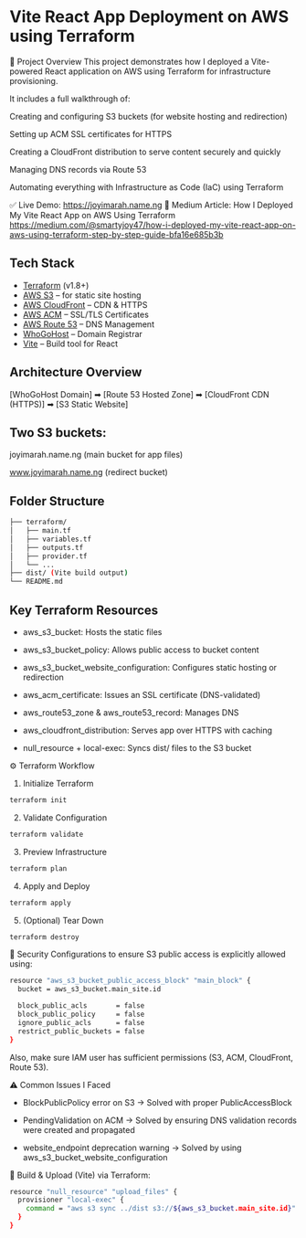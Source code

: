 # Vite React App Deployment on AWS using Terraform

🚀 Project Overview
This project demonstrates how I deployed a Vite-powered React application on AWS using Terraform for infrastructure provisioning.

It includes a full walkthrough of:

Creating and configuring S3 buckets (for website hosting and redirection)

Setting up ACM SSL certificates for HTTPS

Creating a CloudFront distribution to serve content securely and quickly

Managing DNS records via Route 53

Automating everything with Infrastructure as Code (IaC) using Terraform

✅ Live Demo: https://joyimarah.name.ng
📖 Medium Article: How I Deployed My Vite React App on AWS Using Terraform
https://medium.com/@smartyjoy47/how-i-deployed-my-vite-react-app-on-aws-using-terraform-step-by-step-guide-bfa16e685b3b


## Tech Stack

- [Terraform](https://www.terraform.io/) (v1.8+)
- [AWS S3](https://aws.amazon.com/s3/) – for static site hosting
- [AWS CloudFront](https://aws.amazon.com/cloudfront/) – CDN & HTTPS
- [AWS ACM](https://aws.amazon.com/certificate-manager/) – SSL/TLS Certificates
- [AWS Route 53](https://aws.amazon.com/route53/) – DNS Management
- [WhoGoHost](https://www.whogohost.com/) – Domain Registrar
- [Vite](https://vitejs.dev/) – Build tool for React


## Architecture Overview

[WhoGoHost Domain] ➡ [Route 53 Hosted Zone] ➡ [CloudFront CDN (HTTPS)] ➡ [S3 Static Website]

## Two S3 buckets:

joyimarah.name.ng (main bucket for app files)

www.joyimarah.name.ng (redirect bucket)

## Folder Structure
```bash
├── terraform/
│   ├── main.tf
│   ├── variables.tf
│   ├── outputs.tf
│   ├── provider.tf
│   └── ...
├── dist/ (Vite build output)
└── README.md
```
## Key Terraform Resources
- aws_s3_bucket: Hosts the static files

- aws_s3_bucket_policy: Allows public access to bucket content

- aws_s3_bucket_website_configuration: Configures static hosting or redirection

- aws_acm_certificate: Issues an SSL certificate (DNS-validated)

- aws_route53_zone & aws_route53_record: Manages DNS

- aws_cloudfront_distribution: Serves app over HTTPS with caching

- null_resource + local-exec: Syncs dist/ files to the S3 bucket
 
⚙️ Terraform Workflow

1. Initialize Terraform
```bash
terraform init
```
2. Validate Configuration
  ```bash 
terraform validate
```
3. Preview Infrastructure
 ```bash
terraform plan
```
4. Apply and Deploy
```bash
terraform apply
```
5. (Optional) Tear Down
```bash
terraform destroy
```
🔐 Security Configurations
to ensure S3 public access is explicitly allowed using:

```bash
resource "aws_s3_bucket_public_access_block" "main_block" {
  bucket = aws_s3_bucket.main_site.id

  block_public_acls       = false
  block_public_policy     = false
  ignore_public_acls      = false
  restrict_public_buckets = false
}
```
Also, make sure IAM user has sufficient permissions (S3, ACM, CloudFront, Route 53).

⚠️ Common Issues I Faced
- BlockPublicPolicy error on S3 → Solved with proper PublicAccessBlock

- PendingValidation on ACM → Solved by ensuring DNS validation records were created and propagated

- website_endpoint deprecation warning → Solved by using aws_s3_bucket_website_configuration

🧪 Build & Upload (Vite)
via Terraform:
```bash
resource "null_resource" "upload_files" {
  provisioner "local-exec" {
    command = "aws s3 sync ../dist s3://${aws_s3_bucket.main_site.id}"
  }
}
```
